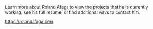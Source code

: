 Learn more about Roland Afaga to view the projects that he is currently working, see his full resume, or find additional ways to contact him.

https://rolandafaga.com
